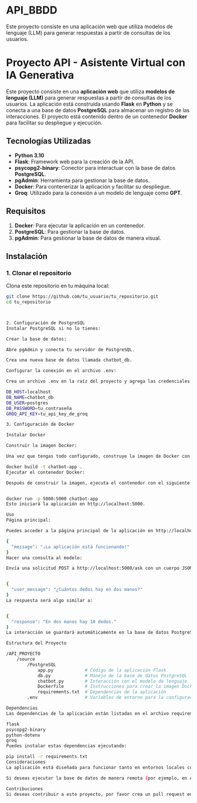 # API_BBDD
Este proyecto consiste en una aplicación web que utiliza modelos de lenguaje (LLM) para generar respuestas a partir de consultas de los usuarios.

# Proyecto API - Asistente Virtual con IA Generativa

Este proyecto consiste en una **aplicación web** que utiliza **modelos de lenguaje (LLM)** para generar respuestas a partir de consultas de los usuarios. La aplicación está construida usando **Flask** en **Python** y se conecta a una base de datos **PostgreSQL** para almacenar un registro de las interacciones. El proyecto está contenido dentro de un contenedor **Docker** para facilitar su despliegue y ejecución.

## Tecnologías Utilizadas

- **Python 3.10**
- **Flask**: Framework web para la creación de la API.
- **psycopg2-binary**: Conector para interactuar con la base de datos **PostgreSQL**.
- **pgAdmin**: Herramienta para gestionar la base de datos.
- **Docker**: Para contenerizar la aplicación y facilitar su despliegue.
- **Groq**: Utilizado para la conexión a un modelo de lenguaje como **GPT**.

## Requisitos

1. **Docker**: Para ejecutar la aplicación en un contenedor.
2. **PostgreSQL**: Para gestionar la base de datos.
3. **pgAdmin**: Para gestionar la base de datos de manera visual.

## Instalación

### 1. Clonar el repositorio

Clona este repositorio en tu máquina local:

```bash
git clone https://github.com/tu_usuario/tu_repositorio.git
cd tu_repositorio



2. Configuración de PostgreSQL
Instalar PostgreSQL si no lo tienes:

Crear la base de datos:

Abre pgAdmin y conecta tu servidor de PostgreSQL.

Crea una nueva base de datos llamada chatbot_db.

Configurar la conexión en el archivo .env:

Crea un archivo .env en la raíz del proyecto y agrega las credenciales de la base de datos:

DB_HOST=localhost
DB_NAME=chatbot_db
DB_USER=postgres
DB_PASSWORD=tu_contraseña
GROQ_API_KEY=tu_api_key_de_groq

3. Configuración de Docker

Instalar Docker

Construir la imagen Docker:

Una vez que tengas todo configurado, construye la imagen de Docker con:

docker build -t chatbot-app .
Ejecutar el contenedor Docker:

Después de construir la imagen, ejecuta el contenedor con el siguiente comando:


docker run -p 5000:5000 chatbot-app
Esto iniciará la aplicación en http://localhost:5000.

Uso
Página principal:

Puedes acceder a la página principal de la aplicación en http://localhost:5000 desde tu navegador. Deberías ver el siguiente mensaje en formato JSON:

{
  "message": "¡La aplicación está funcionando!"
}
Hacer una consulta al modelo:

Envía una solicitud POST a http://localhost:5000/ask con un cuerpo JSON como el siguiente:


{
  "user_message": "¿Cuántos dedos hay en dos manos?"
}
La respuesta será algo similar a:


{
  "response": "En dos manos hay 10 dedos."
}
La interacción se guardará automáticamente en la base de datos PostgreSQL.

Estructura del Proyecto

/API_PROYECTO
    /source
        /PostgreSQL
            app.py            # Código de la aplicación Flask
            db.py             # Manejo de la base de datos PostgreSQL
            chatbot.py        # Interacción con el modelo de lenguaje
            Dockerfile        # Instrucciones para crear la imagen Docker
            requirements.txt  # Dependencias de la aplicación
        .env                  # Variables de entorno para la configuración

Dependencias
Las dependencias de la aplicación están listadas en el archivo requirements.txt:

flask
psycopg2-binary
python-dotenv
groq
Puedes instalar estas dependencias ejecutando:

pip install -r requirements.txt
Consideraciones
La aplicación está diseñada para funcionar tanto en entornos locales como contenedorizados usando Docker.

Si deseas ejecutar la base de datos de manera remota (por ejemplo, en AWS RDS), solo necesitas actualizar el archivo .env con los detalles de tu base de datos en la nube.

Contribuciones
Si deseas contribuir a este proyecto, por favor crea un pull request en GitHub. Asegúrate de seguir las buenas prácticas de desarrollo y mantener el código limpio y bien documentado.


